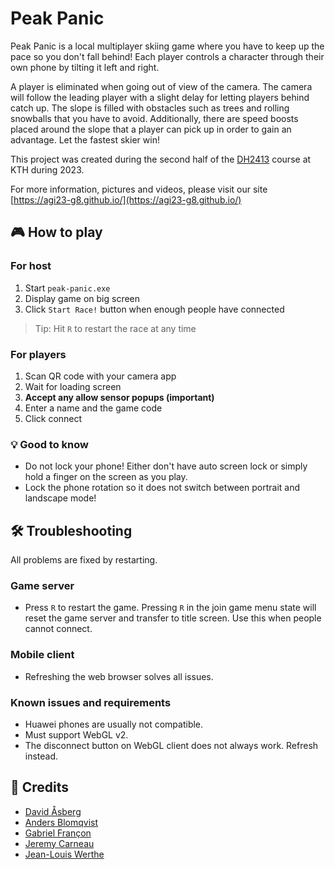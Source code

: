 # Peak Panic

Peak Panic is a local multiplayer skiing game where you have to keep up the pace so you don't fall behind! Each player controls a character through their own phone by tilting it left and right.

A player is eliminated when going out of view of the camera. The camera will follow the leading player with a slight delay for letting players behind catch up. The slope is filled with obstacles such as trees and rolling snowballs that you have to avoid. Additionally, there are speed boosts placed around the slope that a player can pick up in order to gain an advantage. Let the fastest skier win!

This project was created during the second half of the [DH2413](https://www.kth.se/student/kurser/kurs/DH2413?l=en) course at KTH during 2023.

For more information, pictures and videos, please visit our site [https://agi23-g8.github.io/](https://agi23-g8.github.io/)

## 🎮 How to play

### For host

1. Start `peak-panic.exe`
2. Display game on big screen
3. Click `Start Race!` button when enough people have connected

> Tip: Hit `R` to restart the race at any time

### For players

1. Scan QR code with your camera app
2. Wait for loading screen
3. **Accept any allow sensor popups (important)**
4. Enter a name and the game code
5. Click connect

### 💡 Good to know

* Do not lock your phone! Either don't have auto screen lock or simply hold a finger on the screen as you play.
* Lock the phone rotation so it does not switch between portrait and landscape mode!

## 🛠️ Troubleshooting

All problems are fixed by restarting.

### Game server

* Press `R` to restart the game. Pressing `R` in the join game menu state will reset the game server and transfer to title screen. Use this when people cannot connect.

### Mobile client

* Refreshing the web browser solves all issues.

### Known issues and requirements

* Huawei phones are usually not compatible.
* Must support WebGL v2.
* The disconnect button on WebGL client does not always work. Refresh instead.

## 🏅 Credits

* [David Åsberg](https://github.com/davidasberg)
* [Anders Blomqvist](https://github.com/andersblomqvist)
* [Gabriel Françon](https://github.com/GabFrancon)
* [Jeremy Carneau](https://github.com/Jeremy-Carneau)
* [Jean-Louis Werthe](https://github.com/werthejl)
